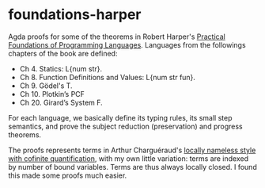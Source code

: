 # foundations-harper

Agda proofs for some of the theorems in Robert Harper's [Practical Foundations of Programming Languages][harper15]. Languages from the followings chapters of the book are defined:

* Ch 4. Statics: L{num str}.
* Ch 8. Function Definitions and Values: L{num str fun}.
* Ch 9. Gödel's T.
* Ch 10. Plotkin’s PCF
* Ch 20. Girard’s System F.

For each language, we basically define its typing rules, its small step semantics, and prove the subject reduction (preservation) and progress theorems.

The proofs represents terms in Arthur Charguéraud's [locally nameless style with cofinite quantification][charguéraud], with my own little variation: terms are indexed by number of bound variables. Terms are thus always locally closed. I found this made some proofs much easier.

[harper15]: http://www.cs.cmu.edu/~rwh/plbook/1sted-revised.pdf

[charguéraud]: http://www.chargueraud.org/softs/ln/
